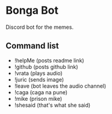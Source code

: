# Bonga Bot
Discord bot for the memes.

Command list
---
- !helpMe (posts readme link)
- !github (posts github link)
- !vrata (plays audio)
- !juric (sends image)
- !leave (bot leaves the audio channel)
- !caga (caga na pune)
- !mike (prison mike)
- !shesaid (that's what she said)

